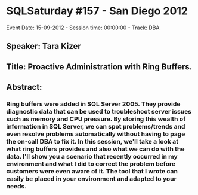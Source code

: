 # SQLSaturday #157 - San Diego 2012
Event Date: 15-09-2012 - Session time: 00:00:00 - Track: DBA
## Speaker: Tara Kizer
## Title:  Proactive Administration with Ring Buffers.
## Abstract:
### Ring buffers were added in SQL Server 2005. They provide diagnostic data that can be used to troubleshoot server issues such as memory and CPU pressure. By storing this wealth of information in SQL Server, we can spot problems/trends and even resolve problems automatically without having to page the on-call DBA to fix it. In this session, we'll take a look at what ring buffers provides and also what we can do with the data. I'll show you a scenario that recently occurred in my environment and what I did to correct the problem before customers were even aware of it. The tool that I wrote can easily be placed in your environment and adapted to your needs.

